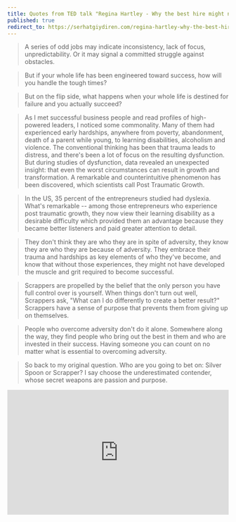 ```yaml
---
title: Quotes from TED talk "Regina Hartley - Why the best hire might not have the perfect resume"
published: true
redirect_to: https://serhatgiydiren.com/regina-hartley-why-the-best-hire-might-not-have-the-perfect-resume/
---
```


> A series of odd jobs may indicate inconsistency, lack of focus, unpredictability. Or it may signal a committed struggle against obstacles.

> But if your whole life has been engineered toward success, how will you handle the tough times?

> But on the flip side, what happens when your whole life is destined for failure and you actually succeed?

> As I met successful business people and read profiles of high-powered leaders, I noticed some commonality. Many of them had experienced early hardships, anywhere from poverty, abandonment, death of a parent while young, to learning disabilities, alcoholism and violence. The conventional thinking has been that trauma leads to distress, and there's been a lot of focus on the resulting dysfunction. But during studies of dysfunction, data revealed an unexpected insight: that even the worst circumstances can result in growth and transformation. A remarkable and counterintuitive phenomenon has been discovered, which scientists call Post Traumatic Growth.

> In the US, 35 percent of the entrepreneurs studied had dyslexia. What's remarkable -- among those entrepreneurs who experience post traumatic growth, they now view their learning disability as a desirable difficulty which provided them an advantage because they became better listeners and paid greater attention to detail.

> They don't think they are who they are in spite of adversity, they know they are who they are because of adversity. They embrace their trauma and hardships as key elements of who they've become, and know that without those experiences, they might not have developed the muscle and grit required to become successful.

> Scrappers are propelled by the belief that the only person you have full control over is yourself. When things don't turn out well, Scrappers ask, "What can I do differently to create a better result?" Scrappers have a sense of purpose that prevents them from giving up on themselves.

> People who overcome adversity don't do it alone. Somewhere along the way, they find people who bring out the best in them and who are invested in their success. Having someone you can count on no matter what is essential to overcoming adversity.

> So back to my original question. Who are you going to bet on: Silver Spoon or Scrapper? I say choose the underestimated contender, whose secret weapons are passion and purpose.

<div style="max-width:854px"><div style="position:relative;height:0;padding-bottom:56.25%"><iframe src="https://embed.ted.com/talks/regina_hartley_why_the_best_hire_might_not_have_the_perfect_resume" width="854" height="480" style="position:absolute;left:0;top:0;width:100%;height:100%" frameborder="0" scrolling="no" allowfullscreen></iframe></div></div>
